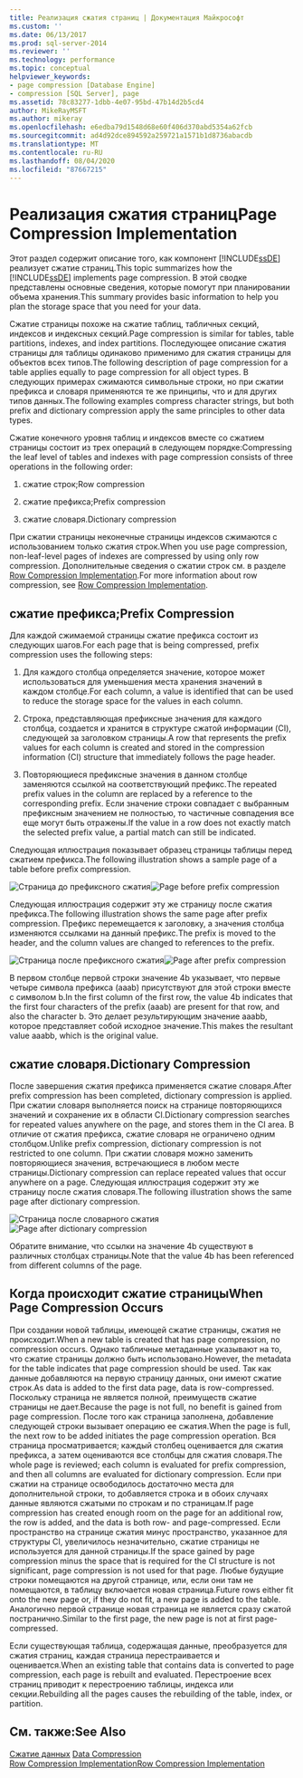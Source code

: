 ```yaml
---
title: Реализация сжатия страниц | Документация Майкрософт
ms.custom: ''
ms.date: 06/13/2017
ms.prod: sql-server-2014
ms.reviewer: ''
ms.technology: performance
ms.topic: conceptual
helpviewer_keywords:
- page compression [Database Engine]
- compression [SQL Server], page
ms.assetid: 78c83277-1dbb-4e07-95bd-47b14d2b5cd4
author: MikeRayMSFT
ms.author: mikeray
ms.openlocfilehash: e6edba79d1548d68e60f406d370abd5354a62fcb
ms.sourcegitcommit: ad4d92dce894592a259721a1571b1d8736abacdb
ms.translationtype: MT
ms.contentlocale: ru-RU
ms.lasthandoff: 08/04/2020
ms.locfileid: "87667215"
---
```

# <a name="page-compression-implementation"></a><span data-ttu-id="35f3d-102">Реализация сжатия страниц</span><span class="sxs-lookup"><span data-stu-id="35f3d-102">Page Compression Implementation</span></span>
  <span data-ttu-id="35f3d-103">Этот раздел содержит описание того, как компонент [!INCLUDE[ssDE](../../includes/ssde-md.md)] реализует сжатие страниц.</span><span class="sxs-lookup"><span data-stu-id="35f3d-103">This topic summarizes how the [!INCLUDE[ssDE](../../includes/ssde-md.md)] implements page compression.</span></span> <span data-ttu-id="35f3d-104">В этой сводке представлены основные сведения, которые помогут при планировании объема хранения.</span><span class="sxs-lookup"><span data-stu-id="35f3d-104">This summary provides basic information to help you plan the storage space that you need for your data.</span></span>  
  
 <span data-ttu-id="35f3d-105">Сжатие страницы похоже на сжатие таблиц, табличных секций, индексов и индексных секций.</span><span class="sxs-lookup"><span data-stu-id="35f3d-105">Page compression is similar for tables, table partitions, indexes, and index partitions.</span></span> <span data-ttu-id="35f3d-106">Последующее описание сжатия страницы для таблицы одинаково применимо для сжатия страницы для объектов всех типов.</span><span class="sxs-lookup"><span data-stu-id="35f3d-106">The following description of page compression for a table applies equally to page compression for all object types.</span></span> <span data-ttu-id="35f3d-107">В следующих примерах сжимаются символьные строки, но при сжатии префикса и словаря применяются те же принципы, что и для других типов данных.</span><span class="sxs-lookup"><span data-stu-id="35f3d-107">The following examples compress character strings, but both prefix and dictionary compression apply the same principles to other data types.</span></span>  
  
 <span data-ttu-id="35f3d-108">Сжатие конечного уровня таблиц и индексов вместе со сжатием страницы состоит из трех операций в следующем порядке:</span><span class="sxs-lookup"><span data-stu-id="35f3d-108">Compressing the leaf level of tables and indexes with page compression consists of three operations in the following order:</span></span>  
  
1.  <span data-ttu-id="35f3d-109">сжатие строк;</span><span class="sxs-lookup"><span data-stu-id="35f3d-109">Row compression</span></span>  
  
2.  <span data-ttu-id="35f3d-110">сжатие префикса;</span><span class="sxs-lookup"><span data-stu-id="35f3d-110">Prefix compression</span></span>  
  
3.  <span data-ttu-id="35f3d-111">сжатие словаря.</span><span class="sxs-lookup"><span data-stu-id="35f3d-111">Dictionary compression</span></span>  
  
 <span data-ttu-id="35f3d-112">При сжатии страницы неконечные страницы индексов сжимаются с использованием только сжатия строк.</span><span class="sxs-lookup"><span data-stu-id="35f3d-112">When you use page compression, non-leaf-level pages of indexes are compressed by using only row compression.</span></span> <span data-ttu-id="35f3d-113">Дополнительные сведения о сжатии строк см. в разделе [Row Compression Implementation](../data-compression/row-compression-implementation.md).</span><span class="sxs-lookup"><span data-stu-id="35f3d-113">For more information about row compression, see [Row Compression Implementation](../data-compression/row-compression-implementation.md).</span></span>  
  
## <a name="prefix-compression"></a><span data-ttu-id="35f3d-114">сжатие префикса;</span><span class="sxs-lookup"><span data-stu-id="35f3d-114">Prefix Compression</span></span>  
 <span data-ttu-id="35f3d-115">Для каждой сжимаемой страницы сжатие префикса состоит из следующих шагов.</span><span class="sxs-lookup"><span data-stu-id="35f3d-115">For each page that is being compressed, prefix compression uses the following steps:</span></span>  
  
1.  <span data-ttu-id="35f3d-116">Для каждого столбца определяется значение, которое может использоваться для уменьшения места хранения значений в каждом столбце.</span><span class="sxs-lookup"><span data-stu-id="35f3d-116">For each column, a value is identified that can be used to reduce the storage space for the values in each column.</span></span>  
  
2.  <span data-ttu-id="35f3d-117">Строка, представляющая префиксные значения для каждого столбца, создается и хранится в структуре сжатой информации (CI), следующей за заголовком страницы.</span><span class="sxs-lookup"><span data-stu-id="35f3d-117">A row that represents the prefix values for each column is created and stored in the compression information (CI) structure that immediately follows the page header.</span></span>  
  
3.  <span data-ttu-id="35f3d-118">Повторяющиеся префиксные значения в данном столбце заменяются ссылкой на соответствующий префикс.</span><span class="sxs-lookup"><span data-stu-id="35f3d-118">The repeated prefix values in the column are replaced by a reference to the corresponding prefix.</span></span> <span data-ttu-id="35f3d-119">Если значение строки совпадает с выбранным префиксным значением не полностью, то частичные совпадения все еще могут быть отражены.</span><span class="sxs-lookup"><span data-stu-id="35f3d-119">If the value in a row does not exactly match the selected prefix value, a partial match can still be indicated.</span></span>  
  
 <span data-ttu-id="35f3d-120">Следующая иллюстрация показывает образец страницы таблицы перед сжатием префикса.</span><span class="sxs-lookup"><span data-stu-id="35f3d-120">The following illustration shows a sample page of a table before prefix compression.</span></span>  
  
 <span data-ttu-id="35f3d-121">![Страница до префиксного сжатия](../media/skt-tblcompression1c.gif "Страница до префиксного сжатия")</span><span class="sxs-lookup"><span data-stu-id="35f3d-121">![Page before prefix compression](../media/skt-tblcompression1c.gif "Page before prefix compression")</span></span>  
  
 <span data-ttu-id="35f3d-122">Следующая иллюстрация содержит эту же страницу после сжатия префикса.</span><span class="sxs-lookup"><span data-stu-id="35f3d-122">The following illustration shows the same page after prefix compression.</span></span> <span data-ttu-id="35f3d-123">Префикс перемещается к заголовку, а значения столбца изменяются ссылками на данный префикс.</span><span class="sxs-lookup"><span data-stu-id="35f3d-123">The prefix is moved to the header, and the column values are changed to references to the prefix.</span></span>  
  
 <span data-ttu-id="35f3d-124">![Страница после префиксного сжатия](../media/tblcompression2.gif "Страница после префиксного сжатия")</span><span class="sxs-lookup"><span data-stu-id="35f3d-124">![Page after prefix compression](../media/tblcompression2.gif "Page after prefix compression")</span></span>  
  
 <span data-ttu-id="35f3d-125">В первом столбце первой строки значение 4b указывает, что первые четыре символа префикса (aaab) присутствуют для этой строки вместе с символом b.</span><span class="sxs-lookup"><span data-stu-id="35f3d-125">In the first column of the first row, the value 4b indicates that the first four characters of the prefix (aaab) are present for that row, and also the character b.</span></span> <span data-ttu-id="35f3d-126">Это делает результирующим значение aaabb, которое представляет собой исходное значение.</span><span class="sxs-lookup"><span data-stu-id="35f3d-126">This makes the resultant value aaabb, which is the original value.</span></span>  
  
## <a name="dictionary-compression"></a><span data-ttu-id="35f3d-127">сжатие словаря.</span><span class="sxs-lookup"><span data-stu-id="35f3d-127">Dictionary Compression</span></span>  
 <span data-ttu-id="35f3d-128">После завершения сжатия префикса применяется сжатие словаря.</span><span class="sxs-lookup"><span data-stu-id="35f3d-128">After prefix compression has been completed, dictionary compression is applied.</span></span> <span data-ttu-id="35f3d-129">При сжатии словаря выполняется поиск на странице повторяющихся значений и сохранение их в области CI.</span><span class="sxs-lookup"><span data-stu-id="35f3d-129">Dictionary compression searches for repeated values anywhere on the page, and stores them in the CI area.</span></span> <span data-ttu-id="35f3d-130">В отличие от сжатия префикса, сжатие словаря не ограничено одним столбцом.</span><span class="sxs-lookup"><span data-stu-id="35f3d-130">Unlike prefix compression, dictionary compression is not restricted to one column.</span></span> <span data-ttu-id="35f3d-131">При сжатии словаря можно заменить повторяющиеся значения, встречающиеся в любом месте страницы.</span><span class="sxs-lookup"><span data-stu-id="35f3d-131">Dictionary compression can replace repeated values that occur anywhere on a page.</span></span> <span data-ttu-id="35f3d-132">Следующая иллюстрация содержит эту же страницу после сжатия словаря.</span><span class="sxs-lookup"><span data-stu-id="35f3d-132">The following illustration shows the same page after dictionary compression.</span></span>  
  
 <span data-ttu-id="35f3d-133">![Страница после словарного сжатия](../media/tblcompression3.gif "Страница после словарного сжатия")</span><span class="sxs-lookup"><span data-stu-id="35f3d-133">![Page after dictionary compression](../media/tblcompression3.gif "Page after dictionary compression")</span></span>  
  
 <span data-ttu-id="35f3d-134">Обратите внимание, что ссылки на значение 4b существуют в различных столбцах страницы.</span><span class="sxs-lookup"><span data-stu-id="35f3d-134">Note that the value 4b has been referenced from different columns of the page.</span></span>  
  
## <a name="when-page-compression-occurs"></a><span data-ttu-id="35f3d-135">Когда происходит сжатие страницы</span><span class="sxs-lookup"><span data-stu-id="35f3d-135">When Page Compression Occurs</span></span>  
 <span data-ttu-id="35f3d-136">При создании новой таблицы, имеющей сжатие страницы, сжатия не происходит.</span><span class="sxs-lookup"><span data-stu-id="35f3d-136">When a new table is created that has page compression, no compression occurs.</span></span> <span data-ttu-id="35f3d-137">Однако табличные метаданные указывают на то, что сжатие страницы должно быть использовано.</span><span class="sxs-lookup"><span data-stu-id="35f3d-137">However, the metadata for the table indicates that page compression should be used.</span></span> <span data-ttu-id="35f3d-138">Так как данные добавляются на первую страницу данных, они имеют сжатие строк.</span><span class="sxs-lookup"><span data-stu-id="35f3d-138">As data is added to the first data page, data is row-compressed.</span></span> <span data-ttu-id="35f3d-139">Поскольку страница не является полной, преимуществ сжатие страницы не дает.</span><span class="sxs-lookup"><span data-stu-id="35f3d-139">Because the page is not full, no benefit is gained from page compression.</span></span> <span data-ttu-id="35f3d-140">После того как страница заполнена, добавление следующей строки вызывает операцию ее сжатия.</span><span class="sxs-lookup"><span data-stu-id="35f3d-140">When the page is full, the next row to be added initiates the page compression operation.</span></span> <span data-ttu-id="35f3d-141">Вся страница просматривается; каждый столбец оценивается для сжатия префикса, а затем оцениваются все столбцы для сжатия словаря.</span><span class="sxs-lookup"><span data-stu-id="35f3d-141">The whole page is reviewed; each column is evaluated for prefix compression, and then all columns are evaluated for dictionary compression.</span></span> <span data-ttu-id="35f3d-142">Если при сжатии на странице освободилось достаточно места для дополнительной строки, то добавляется строка и в обоих случаях данные являются сжатыми по строкам и по страницам.</span><span class="sxs-lookup"><span data-stu-id="35f3d-142">If page compression has created enough room on the page for an additional row, the row is added, and the data is both row- and page-compressed.</span></span> <span data-ttu-id="35f3d-143">Если пространство на странице сжатия минус пространство, указанное для структуры CI, увеличилось незначительно, сжатие страницы не используется для данной страницы.</span><span class="sxs-lookup"><span data-stu-id="35f3d-143">If the space gained by page compression minus the space that is required for the CI structure is not significant, page compression is not used for that page.</span></span> <span data-ttu-id="35f3d-144">Любые будущие строки помещаются на другой странице, или, если они там не помещаются, в таблицу включается новая страница.</span><span class="sxs-lookup"><span data-stu-id="35f3d-144">Future rows either fit onto the new page or, if they do not fit, a new page is added to the table.</span></span> <span data-ttu-id="35f3d-145">Аналогично первой странице новая страница не является сразу сжатой постранично.</span><span class="sxs-lookup"><span data-stu-id="35f3d-145">Similar to the first page, the new page is not at first page-compressed.</span></span>  
  
 <span data-ttu-id="35f3d-146">Если существующая таблица, содержащая данные, преобразуется для сжатия страниц, каждая страница перестраивается и оценивается.</span><span class="sxs-lookup"><span data-stu-id="35f3d-146">When an existing table that contains data is converted to page compression, each page is rebuilt and evaluated.</span></span> <span data-ttu-id="35f3d-147">Перестроение всех страниц приводит к перестроению таблицы, индекса или секции.</span><span class="sxs-lookup"><span data-stu-id="35f3d-147">Rebuilding all the pages causes the rebuilding of the table, index, or partition.</span></span>  
  
## <a name="see-also"></a><span data-ttu-id="35f3d-148">См. также:</span><span class="sxs-lookup"><span data-stu-id="35f3d-148">See Also</span></span>  
 <span data-ttu-id="35f3d-149">[Сжатие данных](data-compression.md) </span><span class="sxs-lookup"><span data-stu-id="35f3d-149">[Data Compression](data-compression.md) </span></span>  
 [<span data-ttu-id="35f3d-150">Row Compression Implementation</span><span class="sxs-lookup"><span data-stu-id="35f3d-150">Row Compression Implementation</span></span>](row-compression-implementation.md)  
  
  
